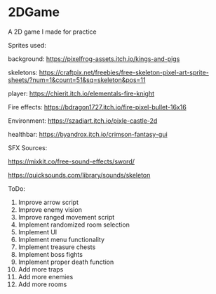 # 2DGame
A 2D game I made for practice

Sprites used:

background: https://pixelfrog-assets.itch.io/kings-and-pigs

skeletons: https://craftpix.net/freebies/free-skeleton-pixel-art-sprite-sheets/?num=1&count=51&sq=skeleton&pos=11

player: https://chierit.itch.io/elementals-fire-knight

Fire effects: https://bdragon1727.itch.io/fire-pixel-bullet-16x16

Environment: https://szadiart.itch.io/pixle-castle-2d

healthbar: https://byandrox.itch.io/crimson-fantasy-gui

SFX Sources:

https://mixkit.co/free-sound-effects/sword/

https://quicksounds.com/library/sounds/skeleton



ToDo:
1) Improve arrow script
2) Improve enemy vision
3) Improve ranged movement script
4) Implement randomized room selection
5) Implement UI
6) Implement menu functionality
7) Implement treasure chests
8) Implement boss fights
9) Implement proper death function
10) Add more traps
11) Add more enemies
12) Add more rooms